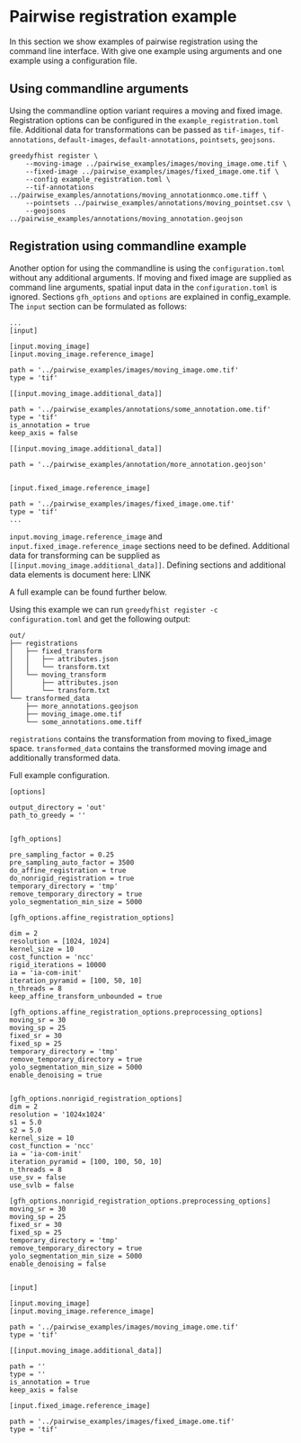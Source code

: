 # Pairwise registration example 

In this section we show examples of pairwise registration using the command line interface. With give one example using arguments and one example using a configuration file.


## Using commandline arguments

Using the commandline option variant requires a moving and fixed image. Registration options can be configured in the `example_registration.toml` file. Additional data for transformations can be passed as `tif-images`, `tif-annotations`, `default-images`, `default-annotations`, `pointsets`, `geojsons`.  

```
greedyfhist register \
    --moving-image ../pairwise_examples/images/moving_image.ome.tif \
    --fixed-image ../pairwise_examples/images/fixed_image.ome.tif \
    --config example_registration.toml \
    --tif-annotations ../pairwise_examples/annotations/moving_annotationmco.ome.tiff \
    --pointsets ../pairwise_examples/annotations/moving_pointset.csv \
    --geojsons ../pairwise_examples/annotations/moving_annotation.geojson                            
```

## Registration using commandline example

Another option for using the commandline is using the `configuration.toml` without any additional arguments. If moving and fixed image are supplied as command line arguments, spatial input data in the `configuration.toml` is ignored. Sections `gfh_options` and `options` are explained in config_example. The `input` section can be formulated as follows:

```
...
[input]

[input.moving_image]
[input.moving_image.reference_image]

path = '../pairwise_examples/images/moving_image.ome.tif'
type = 'tif'

[[input.moving_image.additional_data]]

path = '../pairwise_examples/annotations/some_annotation.ome.tif'
type = 'tif'
is_annotation = true
keep_axis = false

[[input.moving_image.additional_data]]

path = '../pairwise_examples/annotation/more_annotation.geojson'


[input.fixed_image.reference_image]

path = '../pairwise_examples/images/fixed_image.ome.tif'
type = 'tif'
...
```

`input.moving_image.reference_image` and `input.fixed_image.reference_image` sections need to be defined. Additional data for transforming can be supplied as `[[input.moving_image.additional_data]]`. Defining sections and additional data elements is document here: LINK

A full example can be found further below. 

Using this example we can run `greedyfhist register -c configuration.toml` and get the following output:


```
out/
├── registrations
│   ├── fixed_transform
│   │   ├── attributes.json
│   │   └── transform.txt
│   └── moving_transform
│       ├── attributes.json
│       └── transform.txt
└── transformed_data
    ├── more_annotations.geojson
    ├── moving_image.ome.tif
    └── some_annotations.ome.tiff
```


`registrations` contains the transformation from moving to fixed_image space. `transformed_data` contains the transformed moving image and additionally transformed data.



Full example configuration.

```
[options]

output_directory = 'out'
path_to_greedy = ''


[gfh_options]

pre_sampling_factor = 0.25
pre_sampling_auto_factor = 3500
do_affine_registration = true
do_nonrigid_registration = true
temporary_directory = 'tmp'
remove_temporary_directory = true
yolo_segmentation_min_size = 5000

[gfh_options.affine_registration_options]

dim = 2
resolution = [1024, 1024]
kernel_size = 10
cost_function = 'ncc'
rigid_iterations = 10000
ia = 'ia-com-init'
iteration_pyramid = [100, 50, 10]
n_threads = 8
keep_affine_transform_unbounded = true

[gfh_options.affine_registration_options.preprocessing_options]
moving_sr = 30
moving_sp = 25
fixed_sr = 30
fixed_sp = 25
temporary_directory = 'tmp'
remove_temporary_directory = true
yolo_segmentation_min_size = 5000
enable_denoising = true


[gfh_options.nonrigid_registration_options]
dim = 2
resolution = '1024x1024'
s1 = 5.0
s2 = 5.0
kernel_size = 10
cost_function = 'ncc'
ia = 'ia-com-init'
iteration_pyramid = [100, 100, 50, 10]
n_threads = 8
use_sv = false
use_svlb = false

[gfh_options.nonrigid_registration_options.preprocessing_options]
moving_sr = 30
moving_sp = 25
fixed_sr = 30
fixed_sp = 25
temporary_directory = 'tmp'
remove_temporary_directory = true
yolo_segmentation_min_size = 5000
enable_denoising = false


[input]

[input.moving_image]
[input.moving_image.reference_image]

path = '../pairwise_examples/images/moving_image.ome.tif'
type = 'tif'

[[input.moving_image.additional_data]]

path = ''
type = ''
is_annotation = true
keep_axis = false

[input.fixed_image.reference_image]

path = '../pairwise_examples/images/fixed_image.ome.tif'
type = 'tif'
```